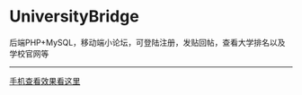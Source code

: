 # UniversityBridge
后端PHP+MySQL，移动端小论坛，可登陆注册，发贴回帖，查看大学排名以及学校官网等

------
[手机查看效果看这里](bridge.adamyt.com)
